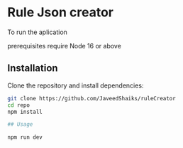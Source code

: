 # Rule Json creator

To run the aplication

prerequisites require Node 16 or above

## Installation
Clone the repository and install dependencies:
```sh
git clone https://github.com/JaveedShaiks/ruleCreator
cd repo
npm install

## Usage

npm run dev




